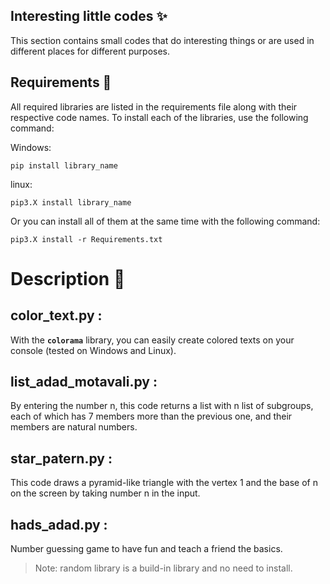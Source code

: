 ## Interesting little codes ✨

This section contains small codes that do interesting things or are used in different places for different purposes.

## Requirements 🔧
All required libraries are listed in the requirements file along with their respective code names.
To install each of the libraries, use the following command:

Windows:

```console
pip install library_name
```

linux:
```console
pip3.X install library_name
```
Or you can install all of them at the same time with the following command:

```console
pip3.X install -r Requirements.txt
```
# Description 📒

## color_text.py :
With the **`colorama`** library, you can easily create colored texts on your console (tested on Windows and Linux).

## list_adad_motavali.py :
By entering the number ‌n, this code returns a list with n list of subgroups, each of which has 7 members more than the previous one, and their members are natural numbers.

## star_patern.py :
This code draws a pyramid-like triangle with the vertex 1 and the base of  n on the screen by taking  number n in the input.

## hads_adad.py :
Number guessing game to have fun and teach a friend the basics.
> Note: random library is a build-in library and no need to install.

## 

